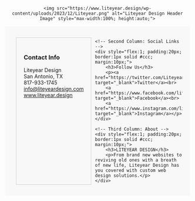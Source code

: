 <div style="text-align:center; margin-top:20px;">
   
    <img src="https://www.liteyear.design/wp-content/uploads/2023/12/Liteyear.png" alt="Liteyear Design Header Image" style="max-width:100%; height:auto;">
</div>

<div style="display:flex; justify-content:space-around; padding:20px; background-color:#f8f8f8;">
    <!-- First Column: Contact Info -->
    <div style="flex:1; padding:20px; border:1px solid #ccc; margin:10px;">
        <h3>Contact Info</h3>
        <p>Liteyear Design<br>San Antonio, TX<br>817-933-1745<br><a href="mailto:info@liteyeardesign.com">info@liteyeardesign.com</a><br><a href="http://www.liteyear.design" target="_blank">www.liteyear.design</a></p>
    </div>

    <!-- Second Column: Social Links -->
    <div style="flex:1; padding:20px; border:1px solid #ccc; margin:10px;">
        <h3>Follow Us</h3>
        <p><a href="https://twitter.com/LiteyearDesign" target="_blank">Twitter</a><br>
        <a href="https://www.facebook.com/liteyeardesign" target="_blank">Facebook</a><br>
        <a href="https://www.instagram.com/liteyear_design/" target="_blank">Instagram</a></p>
    </div>

    <!-- Third Column: About -->
    <div style="flex:1; padding:20px; border:1px solid #ccc; margin:10px;">
        <h3>LITEYEAR DESIGN</h3>
        <p>From brand new websites to reviving old ones with a breath of new life, Liteyear Design has you covered with custom web design solutions.</p>
    </div>
</div>
<center>
    <link href="https://fonts.googleapis.com/css2?family=Poppins:wght@400;600&display=swap" rel="stylesheet">
    <style>
        .btn {
            background-color: #ffffff; /* Initially white background */
            color: black; /* Initially black text */
            padding: 12px 24px; /* Adjust padding for better text alignment */
            border: 1px solid #ccc; /* Adding a subtle border */
            border-radius: 5px; /* Rounded corners */
            text-align: center; /* Centered text */
            text-decoration: none; /* No underline */
            display: inline-block; /* Inline-block element */
            font-size: 16px; /* Font size */
            margin: 4px 2px; /* Some margin */
            cursor: pointer; /* Pointer/hand icon */
            box-shadow: 2px 5px 10px rgba(0,0,0,0.2); /* Shadow effect */
            transition: all 0.3s ease 0s; /* Smooth transition for hover effect */
        }

        .btn:hover {
            background-color: #000000; /* Black background on hover */
            color: white; /* White text on hover */
            box-shadow: 4px 8px 15px rgba(0,0,0,0.3); /* Bigger shadow for hover effect */
        }
    </style>
    <div style="border:1px solid #ccc; padding:10px; width:1000px; background-color:#fbbc03; font-family: 'Poppins', sans-serif;">
        <h1>Liteyear Design</h1>
        <p>Custom Web Design and Digital Marketing Solutions.</p>
        <a href="https://liteyeardesign.com" target="_blank" class="btn">Visit our website</a>
        <br>
        <script async src="https://js.stripe.com/v3/pricing-table.js"></script>
        <br>
        <stripe-pricing-table pricing-table-id="prctbl_1OMTFCJTbTImGYeUkTOqLZBu" publishable-key="pk_live_51O0XLkJTbTImGYeUo4PU9NShROTjpJLzvLkCJKvnJvJE5XSgTamOkdvmjbfn8NLYZDEHoo3HsNQY5MokKS7WRjBF00VCICzCuC"></stripe-pricing-table>
    </div>
</center>
<br>

